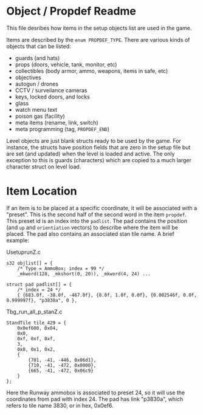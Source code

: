 # Object / Propdef Readme

This file desribes how items in the setup objects list are used in the game.

Items are described by the `enum PROPDEF_TYPE`. There are various kinds of objects that can be listed:

- guards (and hats)
- props (doors, vehicle, tank, monitor, etc)
- collectibles (body armor, ammo, weapons, items in safe, etc)
- objectives
- autogun / drones
- CCTV / surveilance cameras
- keys, locked doors, and locks
- glass
- watch menu text
- poison gas (facility)
- meta items (rename, link, switch)
- meta programming (tag, `PROPDEF_END`)

Level objects are just blank structs ready to be used by the game. For instance, the structs have position fields that are zero in the setup file but are set (and updated) when the level is loaded and active. The only exception to this is guards (characters) which are copied to a much larger character struct on level load.

# Item Location

If an item is to be placed at a specific coordinate, it will be associated with a "preset". This is the second half of the second word in the item `propdef`. This preset id is an index into the `padlist`. The pad contains the position (and `up` and `orientiation` vectors) to describe where the item will be placed. The pad also contains an associated stan tile name. A brief example:

UsetuprunZ.c

    s32 objlist[] = {
        /* Type = AmmoBox; index = 99 */
        _mkword(128, _mkshort(0, 20)), _mkword(4, 24) ...

    struct pad padlist[] = {
        /* index = 24 */
        { {683.0f, -38.0f, -467.0f}, {0.0f, 1.0f, 0.0f}, {0.002546f, 0.0f, 0.999997f}, "p3830a", 0 },

Tbg_run_all_p_stanZ.c

    StandTile tile_429 = {
        0x0ef600, 0x04,
        0x0,
        0xf, 0xf, 0xf,
        3,
        0x0, 0x1, 0x2,
        {
            {701, -41, -446, 0x06d1},
            {710, -41, -472, 0x0000},
            {665, -41, -472, 0x06c9}
        }
    };

Here the Runway ammobox is associated to preset 24, so it will use the coordinates from pad with index 24. The pad has link "p3830a", which refers to tile name 3830, or in hex, 0x0ef6.